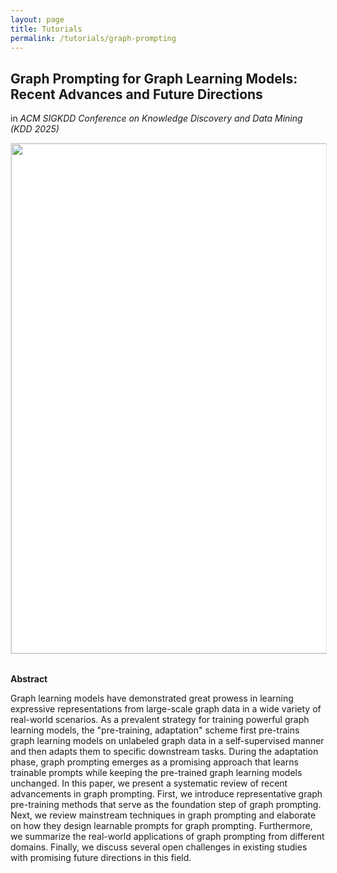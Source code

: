 ```yaml
---
layout: page
title: Tutorials
permalink: /tutorials/graph-prompting
---
```



## Graph Prompting for Graph Learning Models: Recent Advances and Future Directions

in *ACM SIGKDD Conference on Knowledge Discovery and Data Mining (KDD 2025)* 
<br>

<div class="home" style="text-align: center;">
<img src="https://kdd2025.kdd.org/wp-content/uploads/2024/12/logo_to_KDD-2.png" style="width: 51rem; padding: 0.00025rem; border: 0.001px solid #dee2e6; border-radius: 0.0025em; background-size: 0.002px; background-color: #fff"/>
</div>
<br>

**Abstract**

Graph learning models have demonstrated great prowess in learning expressive representations from large-scale graph data in a wide variety of real-world scenarios.
As a prevalent strategy for training powerful graph learning models, the "pre-training, adaptation" scheme first pre-trains graph learning models on unlabeled graph data in a self-supervised manner and then adapts them to specific downstream tasks.
During the adaptation phase, graph prompting emerges as a promising approach that learns trainable prompts while keeping the pre-trained graph learning models unchanged.
In this paper, we present a systematic review of recent advancements in graph prompting.
First, we introduce representative graph pre-training methods that serve as the foundation step of graph prompting.
Next, we review mainstream techniques in graph prompting and elaborate on how they design learnable prompts for graph prompting.
Furthermore, we summarize the real-world applications of graph prompting from different domains.
Finally, we discuss several open challenges in existing studies with promising future directions in this field.

